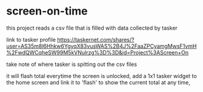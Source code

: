 # screen-on-time

this project reads a csv file that is filled with data collected by tasker 

link to tasker profile https://taskernet.com/shares/?user=AS35m8l6Hhkw6YgyqX83vusWAS%2B4J%2FaaZPCyamgMwsF1vmH%2FwdQWCqheSW99M5kVNulrzg%3D%3D&id=Project%3AScreen+On

take note of where tasker is spitting out the csv files

it will flash total everytime the screen is unlocked, add a  1x1 tasker widget to the home screen and link it to 'flash' to show the current total at any time, 
